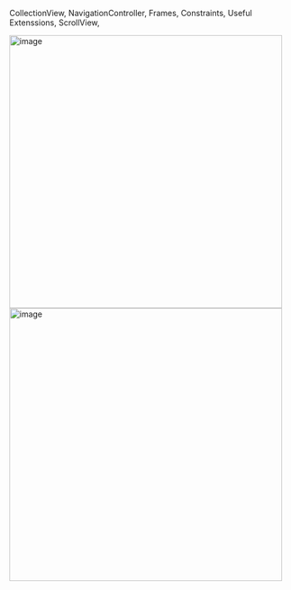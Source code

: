 CollectionView, NavigationController, Frames, Constraints, Useful Extenssions, ScrollView,

<img width="484" alt="image" src="https://github.com/user-attachments/assets/92712881-1ae1-46b7-b118-938a61f78f14"> <img width="484" alt="image" src="https://github.com/user-attachments/assets/24c942b5-57ce-403e-a876-0e9e273ad6c8">

